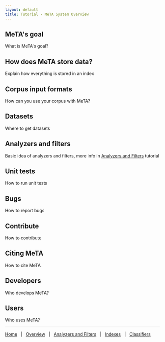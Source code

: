 ```yaml
---
layout: default
title: Tutorial - MeTA System Overview
---
```


## MeTA's goal

What is MeTA's goal?

## How does MeTA store data?

Explain how everything is stored in an index

## Corpus input formats

How can you use your corpus with MeTA?

## Datasets

Where to get datasets
## Analyzers and filters

Basic idea of analyzers and filters, more info in [Analyzers and
Filters]({{site.baseurl}}/analyzers-filters-tutorial.html) tutorial

## Unit tests

How to run unit tests

## Bugs

How to report bugs

## Contribute

How to contribute

## Citing MeTA

How to cite MeTA

## Developers

Who develops MeTA?

## Users

Who uses MeTA?

---

[Home]({{site.baseurl}}/)
&nbsp; | &nbsp;
[Overview]({{site.baseurl}}/overview-tutorial.html)
&nbsp; | &nbsp;
[Analyzers and Filters]({{site.baseurl}}/analyzers-filters-tutorial.html)
&nbsp; | &nbsp;
[Indexes]({{site.baseurl}}/index-tutorial.html)
&nbsp; | &nbsp;
[Classifiers]({{site.baseurl}}/classify-tutorial.html)

